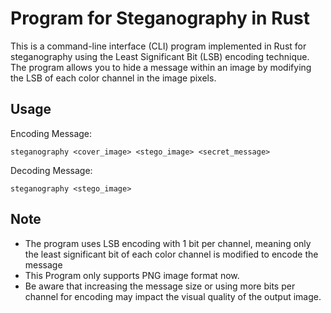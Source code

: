 
# Program for Steganography in Rust

This is a command-line interface (CLI) program implemented in Rust for steganography using the Least Significant Bit (LSB) encoding technique. The program allows you to hide a message within an image by modifying the LSB of each color channel in the image pixels.


## Usage 

Encoding Message:
```
steganography <cover_image> <stego_image> <secret_message>
```

Decoding Message:
```
steganography <stego_image>
```

## Note
- The program uses LSB encoding with 1 bit per channel, meaning only the least significant bit of each color channel is modified to encode the message
- This Program only supports PNG image format now.
- Be aware that increasing the message size or using more bits per channel for encoding may impact the visual quality of the output image.
